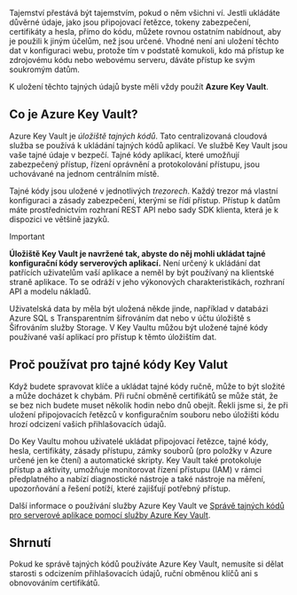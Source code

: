 Tajemství přestává být tajemstvím, pokud o něm všichni ví. Jestli ukládáte důvěrné údaje, jako jsou připojovací řetězce, tokeny zabezpečení, certifikáty a hesla, přímo do kódu, můžete rovnou ostatním nabídnout, aby je použili k jiným účelům, než jsou určené. Vhodné není ani uložení těchto dat v konfiguraci webu, protože tím v podstatě komukoli, kdo má přístup ke zdrojovému kódu nebo webovému serveru, dáváte přístup ke svým soukromým datům.

K uložení těchto tajných údajů byste měli vždy použít **Azure Key Vault**.

## <a name="what-is-azure-key-vault"></a>Co je Azure Key Vault?
Azure Key Vault je *úložiště tajných kódů*. Tato centralizovaná cloudová služba se používá k ukládání tajných kódů aplikací. Ve službě Key Vault jsou vaše tajné údaje v bezpečí. Tajné kódy aplikací, které umožňují zabezpečený přístup, řízení oprávnění a protokolování přístupu, jsou uchovávané na jednom centrálním místě.

Tajné kódy jsou uložené v jednotlivých *trezorech*. Každý trezor má vlastní konfiguraci a zásady zabezpečení, kterými se řídí přístup. Přístup k datům máte prostřednictvím rozhraní REST API nebo sady SDK klienta, která je k dispozici ve většině jazyků.

> [!IMPORTANT]
> **Úložiště Key Vault je navržené tak, abyste do něj mohli ukládat tajné konfigurační kódy serverových aplikací.** Není určený k ukládání dat patřících uživatelům vaší aplikace a neměl by být používaný na klientské straně aplikace. To se odráží v jeho výkonových charakteristikách, rozhraní API a modelu nákladů.
>
> Uživatelská data by měla být uložená někde jinde, například v databázi Azure SQL s Transparentním šifrováním dat nebo v účtu úložiště s Šifrováním služby Storage. V Key Vaultu můžou být uložené tajné kódy používané vaší aplikací pro přístup k těmto úložištím dat.

## <a name="why-use-a-key-vault-for-my-secrets"></a>Proč používat pro tajné kódy Key Valut

Když budete spravovat klíče a ukládat tajné kódy ručně, může to být složité a může docházet k chybám. Při ruční obměně certifikátů se může stát, že se bez nich budete muset několik hodin nebo dnů obejít. Řekli jsme si, že při uložení připojovacích řetězců v konfiguračním souboru nebo úložišti kódu hrozí odcizení vašich přihlašovacích údajů.

Do Key Vaultu mohou uživatelé ukládat připojovací řetězce, tajné kódy, hesla, certifikáty, zásady přístupu, zámky souborů (pro položky v Azure určené jen ke čtení) a automatické skripty.  Key Vault také protokoluje přístup a aktivity, umožňuje monitorovat řízení přístupu (IAM) v rámci předplatného a nabízí diagnostické nástroje a také nástroje na měření, upozorňování a řešení potíží, které zajišťují potřebný přístup.

Další informace o používání služby Azure Key Vault ve [Správě tajných kódů pro serverové aplikace pomocí služby Azure Key Vault](../../manage-secrets-with-azure-key-vault/index.yml).

## <a name="summary"></a>Shrnutí

Pokud ke správě tajných kódů používáte Azure Key Vault, nemusíte si dělat starosti s odcizením přihlašovacích údajů, ruční obměnou klíčů ani s obnovováním certifikátů.
